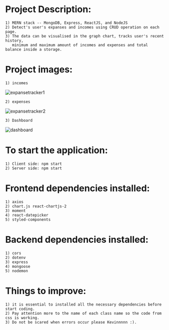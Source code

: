 #   Project Description:
    1) MERN stack -- MongoDB, Express, ReactJS, and NodeJS
    2) Detect's user's expanses and incomes using CRUD operation on each page.
    3) The data can be visualised in the graph chart, tracks user's recent history, 
       minimum and maximum amount of incomes and expenses and total balance inside a storage.

#   Project images:
    1) incomes
![expansetracker1](https://github.com/kevinandris/test/assets/102328858/e1ce91fb-962b-4405-a56a-8431b53eddb5)
    
    2) expenses
![expansetracker2](https://github.com/kevinandris/test/assets/102328858/790bcb09-2fc1-4ca0-87dd-3b0159591815)

    3) Dashboard
![dashboard](https://github.com/kevinandris/test/assets/102328858/017079dd-f01f-4f86-b924-01716ad94a6f)

#   To start the application:
    1) Client side: npm start
    2) Server side: npm start

#   Frontend dependencies installed:
    1) axios
    2) chart.js react-chartjs-2
    3) moment
    4) react-datepicker
    5) styled-components

#   Backend dependencies installed:
    1) cors
    2) dotenv
    3) express
    4) mongoose
    5) nodemon

#   Things to improve:
    1) it is essential to installed all the necessary dependencies before start coding.
    2) Pay attention more to the name of each class name so the code from css is working.
    3) Do not be scared when errors occur please Kevinnnnn :).
